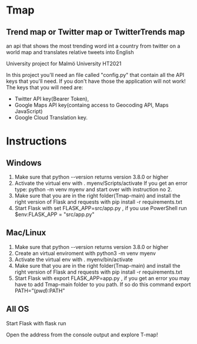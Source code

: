 # Tmap
## Trend map or Twitter map or TwitterTrends map
an api that shows the most trending word int a country from twitter on a world map
and translates relative tweets into English

University project for Malmö University HT2021

In this project you'll need an file called "config.py" that contain all the API keys that you'll need. If you don't have those the application will not work!
The keys that you will need are:
* Twitter API key(Bearer Token),
* Google Maps API key(containg access to Geocoding API, Maps JavaScript)
* Google Cloud Translation key. 

# Instructions

## Windows
1. Make sure that ​​python --version returns version 3.8.0 or higher
2. Activate the virtual env with . myenv/Scripts/activate 
If you get an error type: python -m venv myenv and start over with instruction no 2. 
3. Make sure that you are in the right folder(Tmap-main) and install the right version of Flask and requests with pip install -r requirements.txt
4. Start Flask with set FLASK_APP=src/app.py , if you use PowerShell run $env:FLASK_APP = "src/app.py"

## Mac/Linux
1. Make sure that ​​python --version returns version 3.8.0 or higher
2. Create an virtual enviroment with python3 -m venv myenv
3. Activate the virtual env with . myenv/bin/activate 
4. Make sure that you are in the right folder(Tmap-main) and install the right version of Flask and requests with pip install -r requirements.txt
5. Start Flask with export FLASK_APP=app.py , if you get an error you may have to add Tmap-main folder to you path. If so do this command export PATH=”$(pwd):$PATH”

## All OS
Start Flask with flask run

Open the address from the console output and explore T-map!
